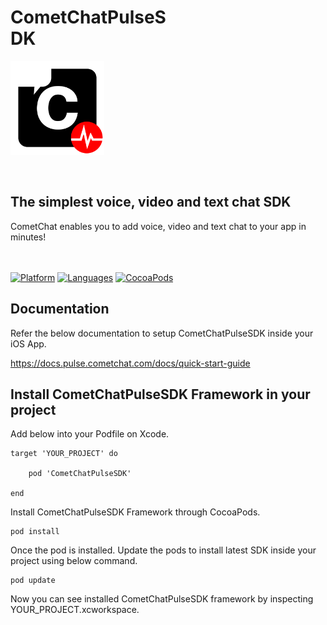 <div style="width:100%">
	<div style="width:50%; display:inline-block">
		<h1> CometChatPulseSDK</h1> 
		<img align="left" width="150" height="150" alt="CometChat Pulse" src="https://github.com/CometChat-Pulse/javascript-chat-sdk/blob/master/CometChat%20Pulse%20Logo.png">		
	</div>	
</div>
</br>
</br>
<h2> The simplest voice, video and text chat SDK</h2>
CometChat enables you to add voice, video and text chat to your  app in minutes! 

</div>
<br></br><br>

[![Platform](https://img.shields.io/badge/platform-iOS-orange.svg)](https://cocoapods.org/pods/CometChatPulseSDK)
[![Languages](https://img.shields.io/badge/language-Objective--C%20%7C%20Swift-orange.svg)](https://github.com/CometChat-Pulse/ios-swift-chat-app)
[![CocoaPods](https://img.shields.io/badge/pod-v0.0.5-green.svg)](https://cocoapods.org/pods/CometChatPulseSDK)

## Documentation

Refer the below documentation to setup CometChatPulseSDK inside your iOS App.

https://docs.pulse.cometchat.com/docs/quick-start-guide

## Install CometChatPulseSDK Framework in  your project

Add below into your Podfile on Xcode.

```
target 'YOUR_PROJECT' do
  
	pod 'CometChatPulseSDK'

end
```

Install CometChatPulseSDK Framework through CocoaPods.

```
pod install
```
Once the pod is installed. Update the pods to install latest SDK inside your project using below command. 

```
pod update
```
   
Now you can see installed CometChatPulseSDK framework by inspecting YOUR_PROJECT.xcworkspace.
